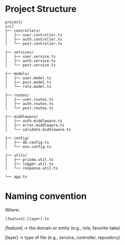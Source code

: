 # Project Structure

```
project/
src/
├── controllers/
│   ├── user.controller.ts
│   ├── auth.controller.ts
│   └── post.controller.ts

├── services/
│   ├── user.service.ts
│   ├── auth.service.ts
│   └── post.service.ts

├── models/
│   ├── user.model.ts
│   ├── post.model.ts
│   └── role.model.ts

├── routes/
│   ├── user.routes.ts
│   ├── auth.routes.ts
│   └── post.routes.ts

├── middleware/
│   ├── auth.middleware.ts
│   ├── error.middleware.ts
│   └── validate.middleware.ts

├── config/
│   ├── db.config.ts
│   └── env.config.ts

├── utils/
│   ├── prisma.util.ts
│   ├── logger.util.ts
│   └── response.util.ts

└── app.ts
```

# Naming convention

Where:

```
[feature].[layer].ts
```

[feature] → the domain or entity (e.g., role, favorite-take)

[layer] → type of file (e.g., service, controller, repository)
